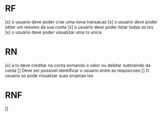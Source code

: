 # RF

[x] o usuario deve poder criar uma nova transacao
[x] o usuario deve poder obter um resumo da sua conta
[x] o usuario deve poder listar todas as txs
[x] o usuario deve poder visualizar uma tx unica

# RN

[x] a tx deve creditar na conta somando o valor ou debitar subtraindo da conta
[] Deve ser possivel identificar o usuario entre as requisicoes
[] O usuario so pode visualizar suas proprias txs

# RNF

[]
